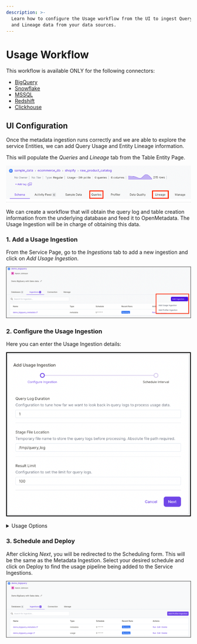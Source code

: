 ```yaml
---
description: >-
  Learn how to configure the Usage workflow from the UI to ingest Query history
  and Lineage data from your data sources.
---
```


# Usage Workflow

This workflow is available ONLY for the following connectors:

* [BigQuery](../integrations/connectors/bigquery/)
* [Snowflake](../integrations/connectors/snowflake/)
* [MSSQL](broken-reference)
* [Redshift](../integrations/connectors/redshift/)
* [Clickhouse](broken-reference/)

## UI Configuration

Once the metadata ingestion runs correctly and we are able to explore the service Entities, we can add Query Usage and Entity Lineage information.

This will populate the _Queries_ and _Lineage_ tab from the Table Entity Page.

![Table Entity Page](<../.gitbook/assets/image (1) (1) (2).png>)

We can create a workflow that will obtain the query log and table creation information from the underlying database and feed it to OpenMetadata. The Usage Ingestion will be in charge of obtaining this data.

### 1. Add a Usage Ingestion

From the Service Page, go to the _Ingestions_ tab to add a new ingestion and click on _Add Usage Ingestion_.

![Add Ingestion](<../.gitbook/assets/image (9) (2) (2).png>)

### 2. Configure the Usage Ingestion

Here you can enter the Usage Ingestion details:

![Configure the Usage Ingestion](<../.gitbook/assets/image (36) (2).png>)

<details>

<summary>Usage Options</summary>

**Query Log Duration**

Specify the duration in days for which the profiler should capture usage data from the query logs. For example, if you specify 2 as the value for the duration, the data profiler will capture usage information for 48 hours prior to when the ingestion workflow is run.

**Stage File Location**

Mention the absolute file path of the temporary file name to store the query logs before processing.

**Result Limit**

Set the limit for the query log results to be run at a time.

</details>

### 3. Schedule and Deploy

After clicking _Next_, you will be redirected to the Scheduling form. This will be the same as the Metadata Ingestion. Select your desired schedule and click on Deploy to find the usage pipeline being added to the Service Ingestions.

![View Service Ingestion pipelines](<../.gitbook/assets/image (37) (2).png>)
